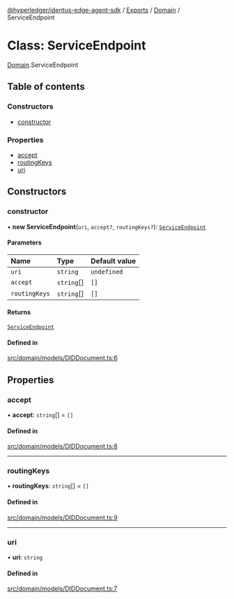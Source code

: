 [@hyperledger/identus-edge-agent-sdk](../README.md) / [Exports](../modules.md) / [Domain](../modules/Domain.md) / ServiceEndpoint

# Class: ServiceEndpoint

[Domain](../modules/Domain.md).ServiceEndpoint

## Table of contents

### Constructors

- [constructor](Domain.ServiceEndpoint.md#constructor)

### Properties

- [accept](Domain.ServiceEndpoint.md#accept)
- [routingKeys](Domain.ServiceEndpoint.md#routingkeys)
- [uri](Domain.ServiceEndpoint.md#uri)

## Constructors

### constructor

• **new ServiceEndpoint**(`uri`, `accept?`, `routingKeys?`): [`ServiceEndpoint`](Domain.ServiceEndpoint.md)

#### Parameters

| Name | Type | Default value |
| :------ | :------ | :------ |
| `uri` | `string` | `undefined` |
| `accept` | `string`[] | `[]` |
| `routingKeys` | `string`[] | `[]` |

#### Returns

[`ServiceEndpoint`](Domain.ServiceEndpoint.md)

#### Defined in

[src/domain/models/DIDDocument.ts:6](https://github.com/hyperledger/identus-edge-agent-sdk-ts/blob/b1a74ed6fd4a9050ce3bb69d50435414a88a059a/src/domain/models/DIDDocument.ts#L6)

## Properties

### accept

• **accept**: `string`[] = `[]`

#### Defined in

[src/domain/models/DIDDocument.ts:8](https://github.com/hyperledger/identus-edge-agent-sdk-ts/blob/b1a74ed6fd4a9050ce3bb69d50435414a88a059a/src/domain/models/DIDDocument.ts#L8)

___

### routingKeys

• **routingKeys**: `string`[] = `[]`

#### Defined in

[src/domain/models/DIDDocument.ts:9](https://github.com/hyperledger/identus-edge-agent-sdk-ts/blob/b1a74ed6fd4a9050ce3bb69d50435414a88a059a/src/domain/models/DIDDocument.ts#L9)

___

### uri

• **uri**: `string`

#### Defined in

[src/domain/models/DIDDocument.ts:7](https://github.com/hyperledger/identus-edge-agent-sdk-ts/blob/b1a74ed6fd4a9050ce3bb69d50435414a88a059a/src/domain/models/DIDDocument.ts#L7)
